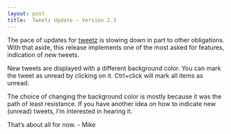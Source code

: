 ```yaml
---
layout: post
title:  Tweetz Update – Version 2.3
---
```

The pace of updates for [tweetz](/tweetz) is slowing down in part to other obligations. With that aside, this release implements one of the most asked for features, indication of new tweets.

New tweets are displayed with a different background color. You can mark the tweet as unread by clicking on it. Ctrl+click will mark all items as unread.

The choice of changing the background color is mostly because it was the path of least resistance. If you have another idea on how to indicate new (unread) tweets, I’m interested in hearing it.

That’s about all for now. - Mike
